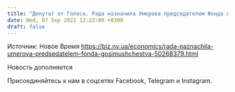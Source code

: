 ```yaml
---
title: "Депутат от Голоса. Рада назначила Умерова председателем Фонда госимущества"
date: Wed, 07 Sep 2022 12:23:00 +0300
draft: false
---
```

Источник: Новое Время https://biz.nv.ua/economics/rada-naznachila-umerova-predsedatelem-fonda-gosimushchestva-50268379.html


Новость дополняется

Присоединяйтесь к нам в соцсетях Facebook, Telegram и Instagram.
